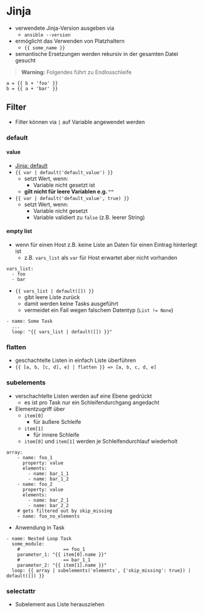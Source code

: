 # Jinja

- verwendete Jinja-Version ausgeben via
	- `ansible --version`
- ermöglicht das Verwenden von Platzhaltern
	- `{{ some_name }}`
- semantische Ersetzungen werden rekursiv in der gesamten Datei gesucht

> **Warning:** Folgendes führt zu Endlosschleife

```
a = {{ b + 'foo' }}
b = {{ a + 'bar' }}
```

## Filter

- Filter können via `|` auf Variable angewendet werden

### default

#### value

- [Jinja: default](https://tedboy.github.io/jinja2/templ14.html#default)
- `{{ var | default('default_value') }}`
	- setzt Wert, wenn:
		- Variable nicht gesetzt ist
	- **gilt nicht für leere Variablen e.g. `""`**
- `{{ var | default('default_value', true) }}`
	- setzt Wert, wenn:
		- Variable nicht gesetzt
		- Variable validiert zu `false` (z.B. leerer String)

#### empty list

- wenn für einen Host z.B. keine Liste an Daten für einen Eintrag hinterlegt ist
	- z.B. `vars_list` als `var` für Host erwartet aber nicht vorhanden

```
vars_list:
  - foo
  - bar
```

- `{{ vars_list | default([]) }}`
	- gibt leere Liste zurück
	- damit werden keine Tasks ausgeführt
	- vermeidet ein Fail wegen falschem Datentyp (`List != None`)

```
- name: Some Task
  ...
  loop: "{{ vars_list | default([]) }}"
```

### flatten

- geschachtelte Listen in einfach Liste überführen
- `{{ [a, b, [c, d], e] | flatten }} => [a, b, c, d, e]`

### subelements

- verschachtelte Listen werden auf eine Ebene gedrückt
	- es ist pro Task nur ein Schleifendurchgang angedacht
- Elementzugriff über
	- `item[0]`
		- für äußere Schleife
	- `item[1]`
		- für innere Schleife
	- `item[0]` und `item[1]` werden je Schleifendurchlauf wiederholt

```
array:
	- name: foo_1
	  property: value
	  elements:
		- name: bar_1_1
		- name: bar_1_2
	- name: foo_2
	  property: value
	  elements:
		- name: bar_2_1
		- name: bar_2_2
	# gets filtered out by skip_missing
	- name: foo_no_elements
```

- Anwendung in Task

```
- name: Nested Loop Task
  some_module:
    #                == foo_1
    parameter_1: "{{ item[0].name }}"
    #                == bar_1_1
    parameter_2: "{{ item[1].name }}"
  loop: {{ array | subelements('elements', {'skip_missing': true}) | default([]) }}
```

### selectattr

- Subelement aus Liste herausziehen